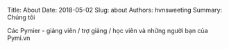 Title: About
Date: 2018-05-02
Slug: about
Authors: hvnsweeting
Summary: Chúng tôi

Các Pymier - giảng viên / trợ giảng / học viên và những người bạn của Pymi.vn
